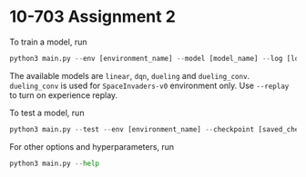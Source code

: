 # 10-703 Assignment 2
To train a model, run
```python
python3 main.py --env [environment_name] --model [model_name] --log [log_directory]
```
The available models are `linear`, `dqn`, `dueling` and `dueling_conv`.
`dueling_conv` is used for `SpaceInvaders-v0` environment only.
Use `--replay` to turn on experience replay.

To test a model, run
```python
python3 main.py --test --env [environment_name] --checkpoint [saved_checkpoint_path]
```

For other options and hyperparameters, run
```python
python3 main.py --help
```
